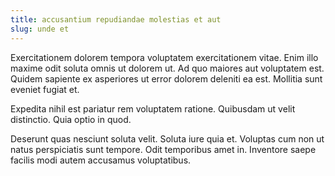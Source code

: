 ```yaml
---
title: accusantium repudiandae molestias et aut
slug: unde et
---
```


Exercitationem dolorem tempora voluptatem exercitationem vitae. Enim illo maxime odit soluta omnis ut dolorem ut. Ad quo maiores aut voluptatem est. Quidem sapiente ex asperiores ut error dolorem deleniti ea est. Mollitia sunt eveniet fugiat et.

Expedita nihil est pariatur rem voluptatem ratione. Quibusdam ut velit distinctio. Quia optio in quod.

Deserunt quas nesciunt soluta velit. Soluta iure quia et. Voluptas cum non ut natus perspiciatis sunt tempore. Odit temporibus amet in. Inventore saepe facilis modi autem accusamus voluptatibus.
